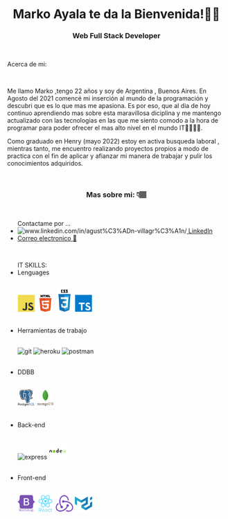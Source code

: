 

<h1 align="center">Marko Ayala te da la Bienvenida!👋🏽</h1>
<h3 align="center";
  color: rgb(251, 255, 0);">Web Full Stack Developer</h3>
<br>
<p>Acerca de mi:</p>
<br>
<p>Me llamo Marko ,tengo 22 años y soy de Argentina , Buenos Aires. En Agosto del 2021 comencé mi inserción al mundo de la programación y descubri que es lo que mas me apasiona. Es por eso, que al dia de hoy continuo aprendiendo mas sobre esta maravillosa diciplina y me mantengo actualizado con las tecnologias en las que me siento comodo a la hora de programar para poder ofrecer el mas alto nivel en el mundo IT👨‍💻👨‍💻.

Como graduado en Henry (mayo 2022) estoy en activa busqueda laboral , mientras tanto, me encuentro realizando proyectos propios a modo de practica con el fin de aplicar y afianzar mi manera de trabajar y pulir los conocimientos adquiridos.</p>
<br>
<h3 align="center">Mas sobre mi: 👇🏽</h3>
<br>
<ul> Contactame por ...<in class=""></in>
  <li ><img height=15 width=20 src="https://raw.githubusercontent.com/rahuldkjain/github-profile-readme-generator/master/src/images/icons/Social/linked-in-alt.svg" alt="www.linkedin.com/in/agust%C3%ADn-villagr%C3%A1n/"/><a href="https://www.linkedin.com/in/markoayaladev/" target="blank">  LinkedIn </a></li>
  <li ><a href="mailto:markoayala3@hotmail.com">Correo electronico 📩</a></li>
</ul>
<br>
<ul >IT SKILLS:
  <li >Lenguages</li>
    <br>
    <p>
      <img src="https://raw.githubusercontent.com/devicons/devicon/master/icons/javascript/javascript-original.svg" alt="javascript" width="40" height="40"/>
      <img src="https://raw.githubusercontent.com/devicons/devicon/master/icons/html5/html5-original-wordmark.svg" alt="html5" width="40" height="40"/>
      <img src="https://raw.githubusercontent.com/devicons/devicon/master/icons/css3/css3-original-wordmark.svg" alt="css3" width="40" height="52"/>
      <img src="https://raw.githubusercontent.com/devicons/devicon/master/icons/typescript/typescript-original.svg" alt="typescript" width="40" height="40"/>
    </p>
    <br>
  <li >Herramientas de trabajo</li>
    <br>
    <p>
      <img src="https://www.vectorlogo.zone/logos/git-scm/git-scm-icon.svg" alt="git" width="40" height="40"/> <img src="https://www.vectorlogo.zone/logos/heroku/heroku-icon.svg" alt="heroku" width="40" height="40"/>
      <img src="https://www.vectorlogo.zone/logos/getpostman/getpostman-icon.svg" alt="postman" width="40" height="40"/>
    </p>
    <br>
  <li >DDBB</li>
    <br>
    <p>
      <img src="https://raw.githubusercontent.com/devicons/devicon/master/icons/postgresql/postgresql-original-wordmark.svg" alt="postgresql" width="40" height="40"/>
      <img src="https://raw.githubusercontent.com/devicons/devicon/master/icons/mongodb/mongodb-original-wordmark.svg" alt="mongodb" width="40" height="40"/>
    </p>
    <br>
  <li >Back-end</li>
    <br>
    <p>
      <img src="https://e7.pngegg.com/pngimages/846/87/png-clipart-mean-solution-stack-express-js-node-js-javascript-github-text-trademark.png" alt="express" width="45" height="30"/>
      <img src="https://raw.githubusercontent.com/devicons/devicon/master/icons/nodejs/nodejs-original-wordmark.svg" alt="nodejs" width="40" height="40"/>
    </p>
    <br>
  <li >Front-end</li>
    <br>
      <p>
        <img src="https://raw.githubusercontent.com/devicons/devicon/master/icons/bootstrap/bootstrap-plain-wordmark.svg" alt="bootstrap" width="40" height="40"/>
        <img src="https://raw.githubusercontent.com/devicons/devicon/master/icons/react/react-original-wordmark.svg" alt="react" width="40" height="40"/>
        <img src="https://raw.githubusercontent.com/devicons/devicon/master/icons/redux/redux-original.svg" alt="redux" width="40" height="40"/>
        <img src="https://github.com/devicons/devicon/blob/master/icons/materialui/materialui-original.svg" alt="redux" width="40" height="40"/>
      </p>
    <br>
  <br>
</ul>
<!--
**MarkoAyala/MarkoAyala** is a ✨ _special_ ✨ repository because its `README.md` (this file) appears on your GitHub profile.

Here are some ideas to get you started:

- 🔭 I’m currently working on ...
- 🌱 I’m currently learning ...
- 👯 I’m looking to collaborate on ...
- 🤔 I’m looking for help with ...
- 💬 Ask me about ...
- 📫 How to reach me: ...
- 😄 Pronouns: ...
- ⚡ Fun fact: ...
-->
